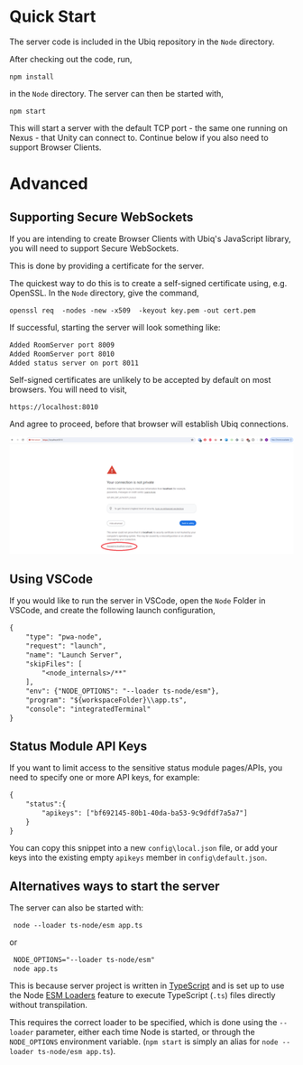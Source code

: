 # Quick Start

The server code is included in the Ubiq repository in the `Node` directory.

After checking out the code, run,

```
npm install
``` 

in the `Node` directory. The server can then be started with,

```
npm start
```

This will start a server with the default TCP port - the same one running on Nexus - that Unity can connect to. Continue below if you also need to support Browser Clients.

# Advanced

## Supporting Secure WebSockets

If you are intending to create Browser Clients with Ubiq's JavaScript library, you will need to support Secure WebSockets.

This is done by providing a certificate for the server.

The quickest way to do this is to create a self-signed certificate using, e.g. OpenSSL. In the `Node` directory, give the command,

```
openssl req  -nodes -new -x509  -keyout key.pem -out cert.pem
```

If successful, starting the server will look something like:

```
Added RoomServer port 8009
Added RoomServer port 8010
Added status server on port 8011
```

Self-signed certificates are unlikely to be accepted by default on most browsers. You will need to visit,

```
https://localhost:8010
```

And agree to proceed, before that browser will establish Ubiq connections.

![image](images/64a4c60f-42ec-4ecc-91fd-e02d90bcbd55.png)

## Using VSCode

If you would like to run the server in VSCode, open the `Node` Folder in VSCode, and create the following launch configuration,

```
{
	"type": "pwa-node",
	"request": "launch",
	"name": "Launch Server",
	"skipFiles": [
		"<node_internals>/**"
	],
	"env": {"NODE_OPTIONS": "--loader ts-node/esm"},
	"program": "${workspaceFolder}\\app.ts",
	"console": "integratedTerminal"
}
```

## Status Module API Keys

If you want to limit access to the sensitive status module pages/APIs, you need to specify one or more API keys, for example:

```
{
	"status":{
		"apikeys": ["bf692145-80b1-40da-ba53-9c9dfdf7a5a7"]
	}
}
```

You can copy this snippet into a new `config\local.json` file, or add your keys into the existing empty `apikeys` member in `config\default.json`.


## Alternatives ways to start the server

The server can also be started with:

```
 node --loader ts-node/esm app.ts
```

or

```
 NODE_OPTIONS="--loader ts-node/esm"
 node app.ts
```

This is because server project is written in [TypeScript](https://www.typescriptlang.org/) and is set up to use the Node [ESM Loaders](https://dev.to/jakobjingleheimer/custom-esm-loaders-who-what-when-where-why-how-4i1o) feature to execute TypeScript (`.ts`) files directly without transpilation.

This requires the correct loader to be specified, which is done using the `--loader` parameter, either each time Node is started, or through the `NODE_OPTIONS` environment variable. (`npm start` is simply an alias for `node --loader ts-node/esm app.ts`).



